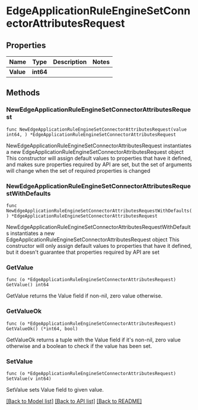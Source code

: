 # EdgeApplicationRuleEngineSetConnectorAttributesRequest

## Properties

Name | Type | Description | Notes
------------ | ------------- | ------------- | -------------
**Value** | **int64** |  | 

## Methods

### NewEdgeApplicationRuleEngineSetConnectorAttributesRequest

`func NewEdgeApplicationRuleEngineSetConnectorAttributesRequest(value int64, ) *EdgeApplicationRuleEngineSetConnectorAttributesRequest`

NewEdgeApplicationRuleEngineSetConnectorAttributesRequest instantiates a new EdgeApplicationRuleEngineSetConnectorAttributesRequest object
This constructor will assign default values to properties that have it defined,
and makes sure properties required by API are set, but the set of arguments
will change when the set of required properties is changed

### NewEdgeApplicationRuleEngineSetConnectorAttributesRequestWithDefaults

`func NewEdgeApplicationRuleEngineSetConnectorAttributesRequestWithDefaults() *EdgeApplicationRuleEngineSetConnectorAttributesRequest`

NewEdgeApplicationRuleEngineSetConnectorAttributesRequestWithDefaults instantiates a new EdgeApplicationRuleEngineSetConnectorAttributesRequest object
This constructor will only assign default values to properties that have it defined,
but it doesn't guarantee that properties required by API are set

### GetValue

`func (o *EdgeApplicationRuleEngineSetConnectorAttributesRequest) GetValue() int64`

GetValue returns the Value field if non-nil, zero value otherwise.

### GetValueOk

`func (o *EdgeApplicationRuleEngineSetConnectorAttributesRequest) GetValueOk() (*int64, bool)`

GetValueOk returns a tuple with the Value field if it's non-nil, zero value otherwise
and a boolean to check if the value has been set.

### SetValue

`func (o *EdgeApplicationRuleEngineSetConnectorAttributesRequest) SetValue(v int64)`

SetValue sets Value field to given value.



[[Back to Model list]](../README.md#documentation-for-models) [[Back to API list]](../README.md#documentation-for-api-endpoints) [[Back to README]](../README.md)


